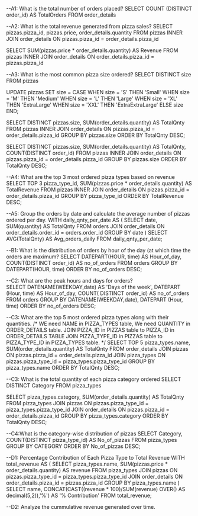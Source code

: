 --A1: What is the total number of orders placed? 
SELECT COUNT (DISTINCT order_id) AS TotalOrders
FROM order_details

--A2: What is the total revenue generated from pizza sales? 
SELECT pizzas.pizza_id, pizzas.price, order_details.quantity
FROM pizzas
INNER JOIN order_details
ON pizzas.pizza_id = order_details.pizza_id

SELECT SUM(pizzas.price * order_details.quantity) AS Revenue
FROM pizzas
INNER JOIN order_details
ON order_details.pizza_id = pizzas.pizza_id

--A3: What is the most common pizza size ordered? 
SELECT DISTINCT size
FROM pizzas

UPDATE pizzas
SET size = CASE
	WHEN size = 'S' THEN 'Small'
	WHEN size = 'M' THEN 'Medium'
	WHEN size = 'L' THEN 'Large'
	WHEN size = 'XL' THEN 'ExtraLarge'
	WHEN size = 'XXL' THEN 'ExtraExtraLarge'
	ELSE size
END;

SELECT DISTINCT pizzas.size, SUM(order_details.quantity) AS TotalQnty
FROM pizzas
INNER JOIN order_details
ON pizzas.pizza_id = order_details.pizza_id
GROUP BY pizzas.size
ORDER BY TotalQnty DESC;

SELECT DISTINCT pizzas.size, SUM(order_details.quantity) AS TotalQnty, COUNT(DISTINCT order_id) 
FROM pizzas
INNER JOIN order_details
ON pizzas.pizza_id = order_details.pizza_id
GROUP BY pizzas.size
ORDER BY TotalQnty DESC;

--A4: What are the top 3 most ordered pizza types based on revenue 
SELECT TOP 3 pizza_type_id, SUM(pizzas.price * order_details.quantity) AS TotalRevenue
FROM pizzas
INNER JOIN order_details
ON pizzas.pizza_id = order_details.pizza_id
GROUP BY pizza_type_id
ORDER BY TotalRevenue DESC;

--A5: Group the orders by date and calculate the average number of pizzas ordered per day.
WITH daily_qnty_per_date AS
(
SELECT date, SUM(quantity) AS TotalQnty
FROM orders
JOIN order_details
ON order_details.order_id = orders.order_id
GROUP BY date
)
SELECT AVG(TotalQnty) AS Avg_orders_daily
FROM daily_qnty_per_date;

--B1: What is the distribution of orders by hour of the day (at which time the orders are maximum? 
SELECT DATEPART(HOUR, time) AS Hour_of_day,
	COUNT(DISTINCT order_id) AS no_of_orders
FROM orders
GROUP BY DATEPART(HOUR, time)
ORDER BY no_of_orders DESC;

--C2: What are the peak hours and days for orders?  
SELECT 
	DATENAME(WEEKDAY,date) AS 'Days of the week',
	DATEPART (Hour, time) AS Hour_of_day,
	COUNT( DISTINCT order_id) AS no_of_orders
FROM orders
GROUP BY 
	DATENAME(WEEKDAY,date),
	DATEPART (Hour, time)
ORDER BY no_of_orders DESC;

--C3: What are the top 5 most ordered pizza types along with their quantities. 
/* WE need NAME in PIZZA_TYPES table, We need QUANTITY in ORDER_DETAILS table.
JOIN PIZZA_ID in PIZZAS table to PIZZA_ID in ORDER_DETAILS TABLE 
JOIN PIZZA_TYPE_ID in PIZZAS table to PIZZA_TYPE_ID in PIZZA_TYPES table.
*/
SELECT TOP 5 pizza_types.name, SUM(order_details.quantity) AS TotalQnty
FROM order_details
JOIN pizzas
ON pizzas.pizza_id = order_details.pizza_id
JOIN pizza_types
ON pizzas.pizza_type_id = pizza_types.pizza_type_id
GROUP BY pizza_types.name
ORDER BY TotalQnty DESC;

--C3: What is the total quantity of each pizza category ordered
SELECT DISTINCT Category
FROM pizza_types

SELECT pizza_types.category, SUM(order_details.quantity) AS TotalQnty
FROM pizza_types
JOIN pizzas
ON pizzas.pizza_type_id = pizza_types.pizza_type_id
JOIN order_details
ON pizzas.pizza_id = order_details.pizza_id
GROUP BY pizza_types.category
ORDER BY TotalQnty DESC;

--C4:What is the category-wise distribution of pizzas 
SELECT Category, COUNT(DISTINCT pizza_type_id) AS No_of_pizzas
FROM pizza_types
GROUP BY CATEGORY
ORDER BY No_of_pizzas DESC;

--D1: Percentage Contribution of Each Pizza Type to Total Revenue
WITH total_revenue AS
(
SELECT pizza_types.name,
	SUM(pizzas.price * order_details.quantity) AS revenue
FROM pizza_types
JOIN pizzas
ON pizzas.pizza_type_id = pizza_types.pizza_type_id
JOIN order_details
ON order_details.pizza_id = pizzas.pizza_id
GROUP BY pizza_types.name
)
SELECT name, CONCAT(CAST((revenue * 100)/SUM(revenue) OVER() AS decimal(5,2)),'%') AS '% Contribution'
FROM total_revenue;

--D2: Analyze the cummulative revenue generated over time.

